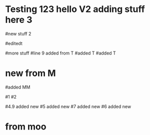 # Testing 123 hello V2 adding stuff here 3

#new stuff 2


#editedt

#more stuff
#line 9 added from T
#added T
#added T
# new from M

#added MM


#1
#2

#4.9 added new
#5 added new
#7 added new
#6 added new




# from moo